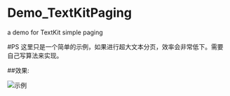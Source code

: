 # Demo_TextKitPaging
a demo for TextKit simple paging


#PS
  这里只是一个简单的示例，如果进行超大文本分页，效率会非常低下。需要自己写算法来实现。

##效果:

![示例](https://github.com/sacrelee/Demo_TextKitPaging/blob/master/TextKitPaging%20.gif?raw=true)
